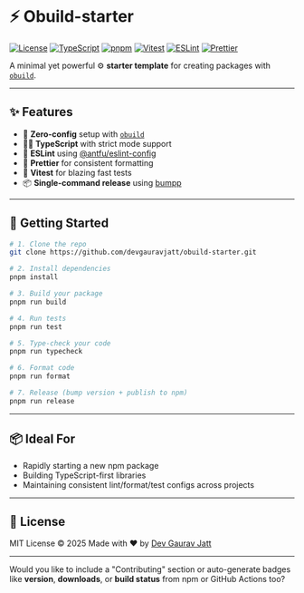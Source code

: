 # ⚡️ Obuild-starter

[![License](https://img.shields.io/github/license/devgauravjatt/obuild-starter?style=for-the-badge)](https://github.com/devgauravjatt/obuild-starter/LICENSE)
[![TypeScript](https://img.shields.io/badge/TypeScript-4.x-blue?style=for-the-badge&logo=typescript)](https://www.typescriptlang.org/)
[![pnpm](https://img.shields.io/badge/Built%20with-pnpm-F69220?style=for-the-badge&logo=pnpm)](https://pnpm.io)
[![Vitest](https://img.shields.io/badge/Tested%20with-Vitest-6E9F18?style=for-the-badge&logo=vitest)](https://vitest.dev)
[![ESLint](https://img.shields.io/badge/Code%20style-Antfu-4B32C3?style=for-the-badge&logo=eslint)](https://github.com/antfu/eslint-config)
[![Prettier](https://img.shields.io/badge/Formatted%20with-Prettier-F7B93E?style=for-the-badge&logo=prettier)](https://prettier.io/)

A minimal yet powerful ⚙️ **starter template** for creating packages with [`obuild`](https://github.com/unjs/obuild).

---

## ✨ Features

- 🚀 **Zero-config** setup with [`obuild`](https://github.com/unjs/obuild)
- 🧑‍💻 **TypeScript** with strict mode support
- 🧹 **ESLint** using [@antfu/eslint-config](https://github.com/antfu/eslint-config)
- 🧼 **Prettier** for consistent formatting
- 🧪 **Vitest** for blazing fast tests
- 📦 **Single-command release** using [bumpp](https://github.com/antfu/bumpp)

---

## 🚀 Getting Started

```bash
# 1. Clone the repo
git clone https://github.com/devgauravjatt/obuild-starter.git

# 2. Install dependencies
pnpm install

# 3. Build your package
pnpm run build

# 4. Run tests
pnpm run test

# 5. Type-check your code
pnpm run typecheck

# 6. Format code
pnpm run format

# 7. Release (bump version + publish to npm)
pnpm run release
```

---

## 📦 Ideal For

- Rapidly starting a new npm package
- Building TypeScript-first libraries
- Maintaining consistent lint/format/test configs across projects

---

## 📝 License

MIT License © 2025
Made with ❤️ by [Dev Gaurav Jatt](https://github.com/devgauravjatt)

---

Would you like to include a "Contributing" section or auto-generate badges like **version**, **downloads**, or **build status** from npm or GitHub Actions too?
